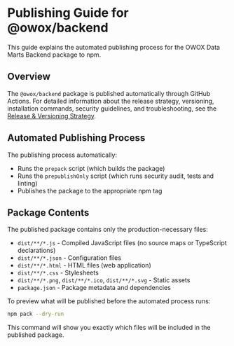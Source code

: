 # Publishing Guide for @owox/backend

This guide explains the automated publishing process for the OWOX Data Marts Backend package to npm.

## Overview

The `@owox/backend` package is published automatically through GitHub Actions. For detailed information about the release strategy, versioning, installation commands, security guidelines, and troubleshooting, see the [Release & Versioning Strategy](../../docs/release-strategy.md).

## Automated Publishing Process

The publishing process automatically:
- Runs the `prepack` script (which builds the package)
- Runs the `prepublishOnly` script (which runs security audit, tests and linting)
- Publishes the package to the appropriate npm tag

## Package Contents

The published package contains only the production-necessary files:

- `dist/**/*.js` - Compiled JavaScript files (no source maps or TypeScript declarations)
- `dist/**/*.json` - Configuration files
- `dist/**/*.html` - HTML files (web application)
- `dist/**/*.css` - Stylesheets
- `dist/**/*.png`, `dist/**/*.ico`, `dist/**/*.svg` - Static assets
- `package.json` - Package metadata and dependencies

To preview what will be published before the automated process runs:

```bash
npm pack --dry-run
```

This command will show you exactly which files will be included in the published package.
